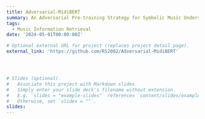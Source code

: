 ```yaml
---
title: Adversarial-MidiBERT
summary: An Adversarial Pre-training Strategy for Symbolic Music Understanding
tags:
  - Music Information Retrieval
date: '2024-05-01T00:00:00Z'

# Optional external URL for project (replaces project detail page).
external_link: 'https://github.com/RS2002/Adversarial-MidiBERT'




# Slides (optional).
#   Associate this project with Markdown slides.
#   Simply enter your slide deck's filename without extension.
#   E.g. `slides = "example-slides"` references `content/slides/example-slides.md`.
#   Otherwise, set `slides = ""`.
slides:
---
```

